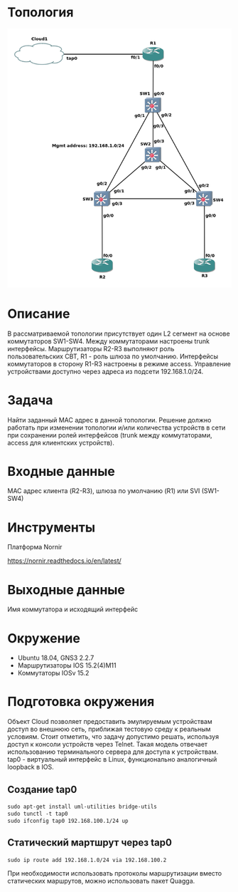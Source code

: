 # Топология
![](/Nornir.png)

# Описание
В рассматриваемой топологии присутствует один L2 сегмент на основе коммутаторов SW1-SW4. Между коммутаторами настроены trunk интерфейсы. Маршрутизаторы R2-R3 выполняют роль пользовательских СВТ, R1 - роль шлюза по умолчанию. Интерфейсы коммутаторов в сторону R1-R3 настроены в режиме access. Управление устройствами доступно через адреса из подсети 192.168.1.0/24.

# Задача
Найти заданный MAC адрес в данной топологии. Решение должно работать при изменении топологии и/или количества устройств в сети при сохранении ролей интерфейсов (trunk между коммутаторами, access для клиентских устройств).

# Входные данные
MAC адрес клиента (R2-R3), шлюза по умолчанию (R1) или SVI (SW1-SW4)

# Инструменты
Платформа Nornir

https://nornir.readthedocs.io/en/latest/

# Выходные данные
Имя коммутатора и исходящий интерфейс

# Окружение
* Ubuntu 18.04, GNS3 2.2.7
* Маршрутизаторы IOS 15.2(4)M11
* Коммутаторы IOSv 15.2

# Подготовка окружения
Объект Cloud позволяет предоставить эмулируемым устройствам доступ во внешнюю сеть, приближая тестовую среду к реальным условиям. Стоит отметить, что задачу допустимо решать, используя доступ к консоли устройств через Telnet. Такая модель отвечает использованию терминального сервера для доступа к устройствам. tap0 - виртуальный интерфейс в Linux, функционально аналогичный loopback в IOS.

## Создание tap0
``` shell
sudo apt-get install uml-utilities bridge-utils
sudo tunctl -t tap0
sudo ifconfig tap0 192.168.100.1/24 up
```

## Статический мартшрут через tap0
``` shell
sudo ip route add 192.168.1.0/24 via 192.168.100.2
```

При необходимости использовать протоколы маршрутизации вместо статических маршрутов, можно использовать пакет Quagga.
